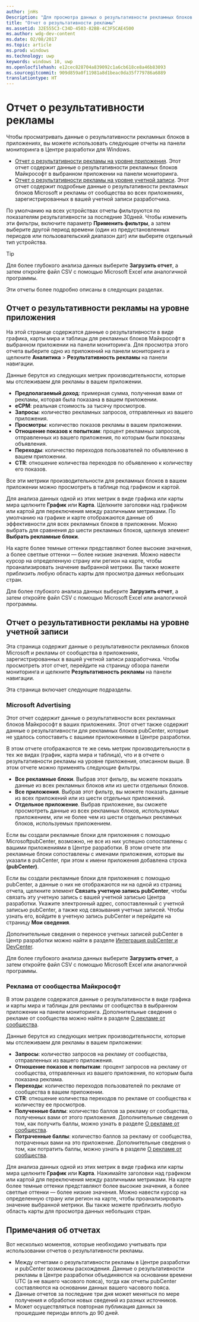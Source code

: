 ```yaml
---
author: jnHs
Description: "Для просмотра данных о результативности рекламных блоков в ваших приложениях воспользуйтесь отчетами о результативности рекламы на уровне приложения и учетной записи на панели мониторинга в Центре разработки для Windows."
title: "Отчет о результативности рекламы"
ms.assetid: 32E555C3-C34D-4503-82BB-4C3F5CAE4500
ms.author: wdg-dev-content
ms.date: 02/08/2017
ms.topic: article
ms.prod: windows
ms.technology: uwp
keywords: windows 10, uwp
ms.openlocfilehash: e12cec828704a839092c1a6cb618ce8a46b83093
ms.sourcegitcommit: 909d859a0f11981a8d1beac0da35f779786a6889
translationtype: HT
---
```

# <a name="advertising-performance-report"></a>Отчет о результативности рекламы


Чтобы просматривать данные о результативности рекламных блоков в приложениях, вы можете использовать следующие отчеты на панели мониторинга в Центре разработки для Windows.

-   [Отчет о результативности рекламы на уровне приложения](advertising-performance-report.md#app-level-advertising-performance-report). Этот отчет содержит данные о результативности рекламных блоков Майкрософт в выбранном приложении на панели мониторинга.
-   [Отчет о результативности рекламы на уровне учетной записи](advertising-performance-report.md#account-level-advertising-performance-report). Этот отчет содержит подробные данные о результативности рекламных блоков Microsoft и рекламы от сообщества во всех приложениях, зарегистрированных в вашей учетной записи разработчика.

По умолчанию на всех устройствах отчеты фильтруются по показателям результативности за последние 30дней. Чтобы изменить эти фильтры, включите параметр **Применить фильтры**, а затем выберите другой период времени (один из предустановленных периодов или пользовательский диапазон дат) или выберите отдельный тип устройства. 

> [!TIP]
> Для более глубокого анализа данных выберите **Загрузить отчет**, а затем откройте файл CSV с помощью Microsoft Excel или аналогичной программы.

Эти отчеты более подробно описаны в следующих разделах.

## <a name="app-level-advertising-performance-report"></a>Отчет о результативности рекламы на уровне приложения

На этой странице содержатся данные о результативности в виде графика, карты мира и таблицы для рекламных блоков Майкрософт в выбранном приложении на панели мониторинга. Для просмотра этого отчета выберите одно из приложений на панели мониторинга и щелкните **Аналитика** &gt; **Результативность рекламы** на панели навигации.

Данные берутся из следующих метрик производительности, которые мы отслеживаем для рекламы в вашем приложении.

-   **Предполагаемый доход**: примерная сумма, полученная вами от рекламы, которая была показана в вашем приложении.
-   **eCPM**: реальная стоимость за тысячу просмотров.
-   **Запросы**: количество рекламных запросов, отправленных из вашего приложения.
-   **Просмотры**: количество показов рекламы в вашем приложении.
-   **Отношение показов к попыткам**: процент рекламных запросов, отправленных из вашего приложения, по которым были показаны объявления.
-   **Переходы**: количество переходов пользователей по объявлению в вашем приложении.
-   **CTR**: отношение количества переходов по объявлению к количеству его показов.

Все эти метрики производительности для рекламных блоков в вашем приложении можно просмотреть в таблице под графиком и картой.

Для анализа данных одной из этих метрик в виде графика или карты мира щелкните **График** или **Карта**. Щелкните заголовки над графиком или картой для переключения между различными метриками. По умолчанию на графике и карте отображаются данные об эффективности для всех рекламных блоков в приложении. Можно выбрать для сравнения до шести рекламных блоков, щелкнув элемент **Выбрать рекламные блоки**.

На карте более темные оттенки представляют более высокие значения, а более светлые оттенки — более низкие значения. Можно навести курсор на определенную страну или регион на карте, чтобы проанализировать значение выбранной метрики. Вы также можете приблизить любую область карты для просмотра данных небольших стран.

Для более глубокого анализа данных выберите **Загрузить отчет**, а затем откройте файл CSV с помощью Microsoft Excel или аналогичной программы.

## <a name="account-level-advertising-performance-report"></a>Отчет о результативности рекламы на уровне учетной записи

Эта страница содержит данные о результативности рекламных блоков Microsoft и рекламы от сообщества в приложениях, зарегистрированных в вашей учетной записи разработчика. Чтобы просмотреть этот отчет, перейдите на страницу обзора панели мониторинга и щелкните **Результативность рекламы** на панели навигации.

Эта страница включает следующие подразделы.

### <a name="microsoft-advertising"></a>Microsoft Advertising

Этот отчет содержит данные о результативности всех рекламных блоков Майкрософт в ваших приложениях. Этот отчет также содержит данные о результативности для рекламных блоков pubCenter, которые не удалось сопоставить с вашими приложениями в Центре разработки.

В этом отчете отображаются те же семь метрик производительности в тех же видах (график, карта мира и таблица), что и в отчете о результативности рекламы на уровне приложения, описанном выше. В этом отчете можно применять следующие фильтры.

-   **Все рекламные блоки**. Выбрав этот фильтр, вы можете показать данные из всех рекламных блоков или из шести отдельных блоков.
-   **Все приложения**. Выбрав этот фильтр, вы можете показать данные из всех приложений или из шести отдельных приложений.
-   **Отдельное приложение**. Выбрав приложение, вы сможете просмотреть данные из всех рекламных блоков, используемых приложением, или не более чем из шести отдельных рекламных блоков, используемых приложением.

Если вы создали рекламные блоки для приложения с помощью MicrosoftpubCenter, возможно, не все из них успешно сопоставлены с вашими приложениями в Центре разработки. В этом отчете эти рекламные блоки сопоставлены с именами приложения, которые вы указали в pubCenter, при этом к имени приложения добавлена строка **(pubCenter)**.

Если вы создали рекламные блоки для приложения с помощью pubCenter, а данные о них не отображаются ни на одной из страниц отчета, щелкните элемент **Связать учетную запись pubCenter**, чтобы связать эту учетную запись с вашей учетной записью Центра разработки. Укажите электронный адрес, сопоставленный с учетной записью pubCenter, а также код связывания учетных записей. Чтобы узнать его, войдите в учетную запись pubCenter и перейдите на страницу **Мои сведения**.

Дополнительные сведения о переносе учетных записей pubCenter в Центр разработки можно найти в разделе [Интеграция pubCenter и DevCenter](pubcenter-dev-center-integration.md).

Для более глубокого анализа данных выберите **Загрузить отчет**, а затем откройте файл CSV с помощью Microsoft Excel или аналогичной программы.

### <a name="microsoft-community-ads"></a>Реклама от сообщества Майкрософт

В этом разделе содержатся данные о результативности в виде графика и карты мира и таблицы для рекламы от сообщества в выбранном приложении на панели мониторинга. Дополнительные сведения о рекламе от сообщества можно найти в разделе [О рекламе от сообщества](about-community-ads.md).

Данные берутся из следующих метрик производительности, которые мы отслеживаем для рекламы в вашем приложении:

-   **Запросы**: количество запросов на рекламу от сообщества, отправленных из вашего приложения.
-   **Отношение показов к попыткам**: процент запросов на рекламу от сообщества, отправленных из вашего приложения, по которым была показана реклама.
-   **Переходы**: количество переходов пользователей по рекламе от сообщества в вашем приложении.
-   **CTR**: отношение количества переходов по рекламе от сообщества к количеству ее просмотров.
-   **Полученные баллы**: количество баллов за рекламу от сообщества, полученных вами от этого приложения. Дополнительные сведения о том, как получить баллы, можно узнать в разделе [О рекламе от сообщества](about-community-ads.md).
-   **Потраченные баллы**: количество баллов за рекламу от сообщества, потраченных вами на это приложение. Дополнительные сведения о том, как потратить баллы, можно узнать в разделе [О рекламе от сообщества](about-community-ads.md).

Для анализа данных одной из этих метрик в виде графика или карты мира щелкните **График** или **Карта**. Нажимайте заголовки над графиком или картой для переключения между различными метриками. На карте более темные оттенки представляют более высокие значения, а более светлые оттенки — более низкие значения. Можно навести курсор на определенную страну или регион на карте, чтобы проанализировать значение выбранной метрики. Вы также можете приблизить любую область карты для просмотра данных небольших стран.

## <a name="notes-about-the-reports"></a>Примечания об отчетах

Вот несколько моментов, которые необходимо учитывать при использовании отчетов о результативности рекламы.

- Между отчетами о результативности рекламы в Центре разработки и pubCenter возможны расхождения. Данные о результативности рекламы в Центре разработки объединяются на основании времени UTC (а не вашего часового пояса), тогда как отчеты pubCenter составляются на основании данных вашего часового пояса.
- Данные отчетов за последние три дня может меняться по мере получения и обработки новых сведений из разных источников.
- Может осуществляться повторная публикация данных за прошедшие периоды вплоть до 90 дней.

 

 
